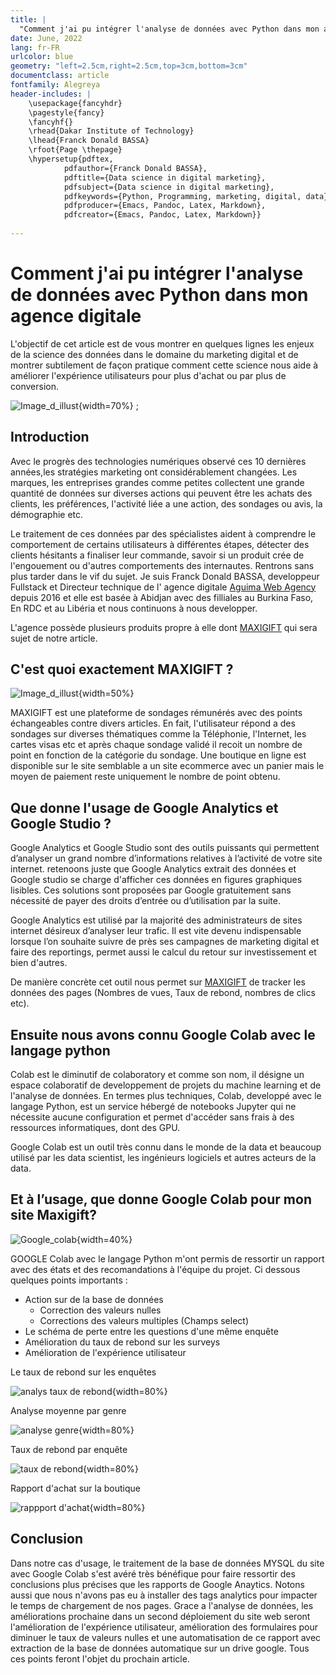 ```yaml
---
title: |
  "Comment j'ai pu intégrer l'analyse de données avec Python dans mon agence digitale."
date: June, 2022
lang: fr-FR
urlcolor: blue
geometry: "left=2.5cm,right=2.5cm,top=3cm,bottom=3cm"
documentclass: article
fontfamily: Alegreya
header-includes: |
    \usepackage{fancyhdr}
    \pagestyle{fancy}
    \fancyhf{}
    \rhead{Dakar Institute of Technology}
    \lhead{Franck Donald BASSA}
    \rfoot{Page \thepage}
    \hypersetup{pdftex,
            pdfauthor={Franck Donald BASSA},
            pdftitle={Data science in digital marketing},
            pdfsubject={Data science in digital marketing},
            pdfkeywords={Python, Programming, marketing, digital, data},
            pdfproducer={Emacs, Pandoc, Latex, Markdown},
            pdfcreator={Emacs, Pandoc, Latex, Markdown}}
    
---
```


# Comment j'ai pu intégrer l'analyse de données avec Python dans mon agence digitale

L'objectif de cet article est de vous montrer en quelques lignes les enjeux de la science des données dans le domaine du marketing digital et de montrer subtilement de façon pratique comment cette science nous aide à améliorer l'expérience utilisateurs pour plus d'achat ou par plus de conversion.

![Image_d_illust](./img/shutterstock1.jpeg){width=70%} ;

## Introduction

Avec le progrès des technologies numériques observé ces 10 dernières années,les stratégies marketing ont considérablement changées. Les marques, les entreprises grandes comme petites collectent une grande quantité de données sur diverses actions qui peuvent être les achats des clients, les préférences, l'activité liée a une action, des sondages ou avis, la démographie etc.

Le traitement de ces données par des spécialistes aident à comprendre le comportement de certains utilisateurs à différentes étapes, détecter des clients hésitants a finaliser leur commande, savoir si un produit crée de l'engouement ou d'autres comportements des internautes.
Rentrons sans plus tarder dans le vif du sujet. Je suis Franck Donald BASSA, developpeur Fullstack et Directeur technique de l' agence digitale [Aguima Web Agency](https://aguimawebagency.com/) depuis 2016 et elle est basée à Abidjan avec des filliales au Burkina Faso, En RDC et au Libéria et nous continuons à nous developper.

L'agence possède plusieurs produits propre à elle dont [MAXIGIFT](https://maxigift.net/) qui sera sujet de notre article.

## C'est quoi exactement MAXIGIFT ?

![Image_d_illust](./img/screenshotmaxigift.png){width=50%}

MAXIGIFT est une plateforme de sondages rémunérés avec des points échangeables contre divers articles. En fait, l'utilisateur répond a des sondages sur diverses thématiques comme la Téléphonie, l'Internet, les cartes visas etc et après chaque sondage validé 
il recoit un nombre de point en fonction de la catégorie du sondage. 
Une boutique en ligne est disponible sur le site semblable a un site ecommerce avec un panier mais le moyen de paiement reste uniquement le nombre de point obtenu.

## Que donne l'usage de Google Analytics et Google Studio ?

Google Analytics et Google Studio sont des outils puissants qui permettent d’analyser un grand nombre d’informations relatives à l’activité de votre site internet. retenoons juste que Google Analytics extrait des données et Google studio se charge d'afficher ces données en figures graphiques lisibles. 
Ces solutions sont proposées par Google gratuitement sans nécessité de payer des droits d’entrée ou d’utilisation par la suite.

Google Analytics est utilisé par la majorité des administrateurs de sites internet désireux d’analyser leur trafic. Il est vite devenu indispensable lorsque l’on souhaite suivre de près ses campagnes de marketing digital et faire des reportings, permet aussi le calcul du retour sur investissement et bien d'autres.

De manière concrète cet outil nous permet sur [MAXIGIFT](https://maxigift.net/) de tracker les données des pages (Nombres de vues, Taux de rebond, nombres de clics etc).

## Ensuite nous avons connu Google Colab avec le langage python

Colab est le diminutif de colaboratory et comme son nom, il désigne un espace colaboratif de developpement de projets du machine learning et de l'analyse de données. En termes plus techniques, Colab, developpé avec le langage Python, est un service hébergé de notebooks Jupyter qui ne nécessite aucune configuration et permet d'accéder sans frais à des ressources informatiques, dont des GPU.

Google Colab est un outil très connu dans le monde de la data et beaucoup utilisé par les data scientist, les ingénieurs logiciels et autres acteurs de la data.

## Et à l’usage, que donne Google Colab pour mon site Maxigift?

![Google_colab](./img/jupyter-google-colab.png){width=40%}

GOOGLE Colab avec le langage Python m'ont permis de ressortir un rapport avec des états et des recomandations à l'équipe du projet.
Ci dessous quelques points importants :

- Action sur de la base de données
  - Correction des valeurs nulles
  - Corrections des valeurs multiples (Champs select)
- Le schéma de perte entre les questions d'une même enquête
- Amélioration du taux de rebond sur les surveys
- Amélioration de l'expérience utilisateur

Le taux de rebond sur les enquêtes

![analys taux de rebond](./img/taux-de-rebond.png){width=80%}

Analyse moyenne par genre

![analyse genre](./img/taux-de-rebond.png){width=80%}


Taux de rebond par enquête

![taux de rebond](./img/Taux-de-rebond2.png){width=80%}

Rapport d'achat sur la boutique

![rappport d'achat](./img/achat-maxigift.png){width=80%}




## Conclusion

Dans notre cas d'usage, le traitement de la base de données MYSQL du site avec Google Colab s'est avéré très bénéfique pour faire ressortir des conclusions plus précises
que les rapports de Google Anaytics. Notons aussi que nous n'avons pas eu à installer des tags analytics pour impacter le temps de chargement de nos pages.
Grace a l'analyse de données, les améliorations prochaine dans un second déploiement du site web seront l'amélioration de l'expérience utilisateur, 
amélioration des formulaires pour diminuer le taux de valeurs nulles et une automatisation de ce rapport avec extraction de la base de données automatique sur un drive google.
Tous ces points feront l'objet du prochain article.











<!-- ```python
# module foo.py

a = 42

def bar(x):
    print(x)
``` -->
